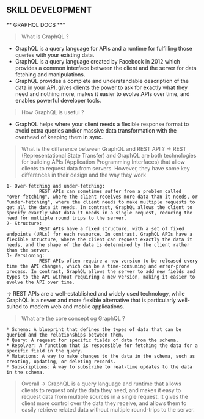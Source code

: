 ## SKILL DEVELOPMENT

** GRAPHQL DOCS \***

> What is GraphQL ?

- GraphQL is a query language for APIs and a runtime for fulfilling those queries with your existing data.
- GraphQL is a query language created by Facebook in 2012 which provides a common interface between the client and the server for data fetching and manipulations.
- GraphQL provides a complete and understandable description of the data in your API, gives clients the power to ask for exactly what they need and nothing more, makes it easier to evolve APIs over time, and enables powerful developer tools.

> How GraphQL is useful ?

- GraphQL helps where your client needs a flexible response format to avoid extra queries and/or massive data transformation with the overhead of keeping them in sync.

> What is the difference between GraphQL and REST API ?
> -> REST (Representational State Transfer) and GraphQL are both technologies for building APIs (Application Programming Interfaces) that allow clients to request data from servers. However, they have some key differences in their design and the way they work

    1- Over-fetching and under-fetching:
                REST APIs can sometimes suffer from a problem called "over-fetching", where the client receives more data than it needs, or "under-fetching", where the client needs to make multiple requests to get all the data it needs. In contrast, GraphQL allows the client to specify exactly what data it needs in a single request, reducing the need for multiple round trips to the server.
    2- Structure:
                REST APIs have a fixed structure, with a set of fixed endpoints (URLs) for each resource. In contrast, GraphQL APIs have a flexible structure, where the client can request exactly the data it needs, and the shape of the data is determined by the client rather than the server.
    3- Versioning:
                REST APIs often require a new version to be released every time the API changes, which can be a time-consuming and error-prone process. In contrast, GraphQL allows the server to add new fields and types to the API without requiring a new version, making it easier to evolve the API over time.

-> REST APIs are a well-established and widely used technology, while GraphQL is a newer and more flexible alternative that is particularly well-suited to modern web and mobile applications.

> What are the core concept og GraphQL ?

    * Schema: A blueprint that defines the types of data that can be queried and the relationships between them.
    * Query: A request for specific fields of data from the schema.
    * Resolver: A function that is responsible for fetching the data for a specific field in the query.
    * Mutations: A way to make changes to the data in the schema, such as creating, updating, or deleting records.
    * Subscriptions: A way to subscribe to real-time updates to the data in the schema.

> Overall
> -> GraphQL is a query language and runtime that allows clients to request only the data they need, and makes it easy to request data from multiple sources in a single request. It gives the client more control over the data they receive, and allows them to easily retrieve related data without multiple round-trips to the server.
